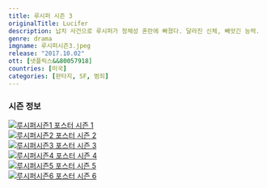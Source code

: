 ```yaml
---
title: 루시퍼 시즌 3
originalTitle: Lucifer
description: 납치 사건으로 루시퍼가 정체성 혼란에 빠졌다. 달라진 신체, 빼앗긴 능력. 천하의 루시퍼를 루시퍼답지 않게 만든 자, 누구인가. 혼란스럽기는 경찰 동료들도 마찬가지. 까칠한 상관이 부임하면서 LA 경찰국에 크고 작은 변화를 예고한다.
genre: drama
imgname: 루시퍼시즌3.jpeg
release: "2017.10.02"
ott: [넷플릭스&&80057918]
countries: [미국]
categories: [판타지, SF, 범죄]
---
```


### 시즌 정보

<div class="season-list">
<div class="item">
<a href="/drama/루시퍼시즌1" >
<img src="/poster/루시퍼시즌1.jpeg" alt="루시퍼시즌1 포스터 ">
시즌 1</a>
</div>

<div class="item">
<a href="/drama/루시퍼시즌2" >
<img src="/poster/루시퍼시즌2.jpeg" alt="루시퍼시즌2 포스터 ">
시즌 2</a>
</div>

<div class="item">
<a href="/drama/루시퍼시즌3" >
<img src="/poster/루시퍼시즌3.jpeg" alt="루시퍼시즌3 포스터 ">
시즌 3</a>
</div>

<div class="item">
<a href="/drama/루시퍼시즌4" >
<img src="/poster/루시퍼시즌4.jpeg" alt="루시퍼시즌4 포스터 ">
시즌 4</a>
</div>

<div class="item">
<a href="/drama/루시퍼시즌5" >
<img src="/poster/루시퍼시즌5.jpeg" alt="루시퍼시즌5 포스터 ">
시즌 5</a>
</div>

<div class="item">
<a href="/drama/루시퍼시즌6" >
<img src="/poster/루시퍼시즌6.jpeg" alt="루시퍼시즌6 포스터 ">
시즌 6</a>
</div>
</div>
